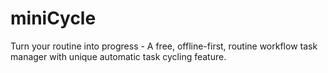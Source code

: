 # miniCycle
Turn your routine into progress - A free, offline-first, routine workflow task manager with unique automatic task cycling feature.
